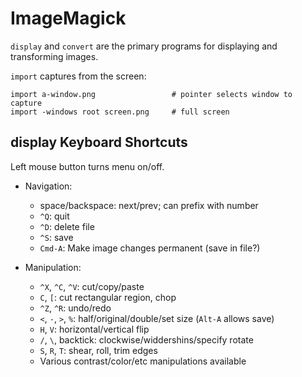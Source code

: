 ImageMagick
===========

`display` and `convert` are the primary programs for displaying and
transforming images.

`import` captures from the screen:

    import a-window.png                 # pointer selects window to capture
    import -windows root screen.png     # full screen

display Keyboard Shortcuts
--------------------------

Left mouse button turns menu on/off.

- Navigation:
  - space/backspace: next/prev; can prefix with number
  - `^Q`: quit
  - `^D`: delete file
  - `^S`: save
  - `Cmd-A`: Make image changes permanent (save in file?)

- Manipulation:
  - `^X`, `^C`, `^V`: cut/copy/paste
  - `C`, `[`: cut rectangular region, chop
  - `^Z`, `^R`: undo/redo
  - `<`, `-`, `>`, `%`: half/original/double/set size (`Alt-A` allows save)
  - `H`, `V`: horizontal/vertical flip
  - `/`, `\`, backtick:  clockwise/widdershins/specify rotate
  - `S`, `R`, `T`: shear, roll, trim edges
  - Various contrast/color/etc manipulations available

